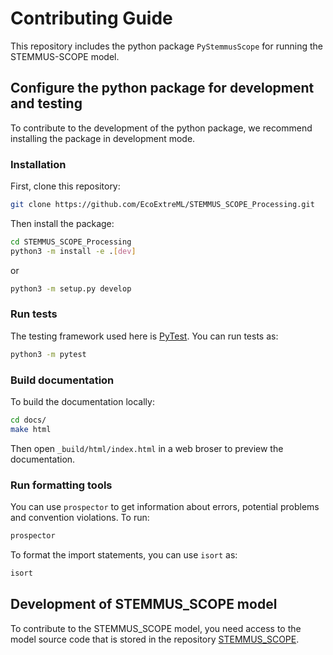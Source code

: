 # Contributing Guide

This repository includes the python package `PyStemmusScope` for running the STEMMUS-SCOPE model.

## Configure the python package for development and testing

To contribute to the development of the python package, we recommend installing
the package in development mode.


### Installation

First, clone this repository:

```sh
git clone https://github.com/EcoExtreML/STEMMUS_SCOPE_Processing.git
```

Then install the package:

```sh
cd STEMMUS_SCOPE_Processing
python3 -m install -e .[dev]
```

or

```sh
python3 -m setup.py develop
```

### Run tests

The testing framework used here is [PyTest](https://pytest.org). You can run
tests as:

```sh
python3 -m pytest
```

### Build documentation

To build the documentation locally:

```sh
cd docs/
make html
```

Then open `_build/html/index.html` in a web broser to preview the documentation.

### Run formatting tools

You can use `prospector` to get information about errors, potential problems and convention violations. To run:

```sh
prospector
```

To format the import statements, you can use `isort` as:

```sh
isort
```

## Development of STEMMUS_SCOPE model

<!-- markdown-link-check-disable-next-line -->
To contribute to the STEMMUS_SCOPE model, you need access to the model source
code that is stored in the repository
[STEMMUS_SCOPE](https://github.com/EcoExtreML/STEMMUS_SCOPE).
